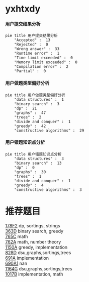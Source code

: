 # yxhtxdy

<!-- tabs:start -->



#### **用户提交结果分析**

```mermaid
pie title 用户提交结果分析
    "Accepted" :  13
    "Rejected" :  0
    "Wrong answer" :  33
    "Runtime error" :  1
    "Time limit exceeded" :  0
    "Memory limit exceeded" :  0
    "Compilation error" :  2
    "Partial" :  0
```

#### **用户做题类型偏好分析**

```mermaid
pie title 用户做题类型偏好分析
    "data structures" :  1
    "binary search" :  3
    "dp" :  21
    "graphs" :  47
    "trees" :  2
    "divide and conquer" :  1
    "greedy" :  42
    "constructive algorithms" :  29
```
#### **用户错题知识点分析**

```mermaid
pie title 用户错题知识点分析
    "data structures" :  3
    "binary search" :  13
    "dp" :  0
    "graphs" :  30
    "trees" :  1
    "divide and conquer" :  1
    "greedy" :  4
    "constructive algorithms" :  3
```



<!-- tabs:end -->
# 推荐题目
[178F2](https://codeforces.com/contest/178F/problem/2)		dp,
                        sortings,
                        strings		  
[363D](https://codeforces.com/contest/363/problem/D)		binary search,
                        greedy		  
[765C](https://codeforces.com/contest/765/problem/C)		math		  
[762A](https://codeforces.com/contest/762/problem/A)		math,
                        number theory		  
[1150A](https://codeforces.com/contest/1150/problem/A)		greedy,
                        implementation		  
[828D](https://codeforces.com/contest/828/problem/D)		dsu,graphs,sortings,trees		  
[691A](https://codeforces.com/contest/691/problem/A)		implementation		  
[690A1](https://codeforces.com/contest/690A/problem/1)		nan		  
[1164G](https://codeforces.com/contest/1164/problem/G)		dsu,graphs,sortings,trees		  
[1017B](https://codeforces.com/contest/1017/problem/B)		implementation,
                        math		  
